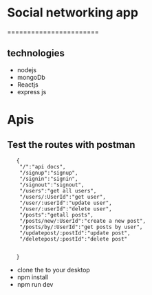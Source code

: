# Social networking app 
=======================

## technologies 
* nodejs
* mongoDb
* Reactjs
* express js

# Apis
Test the routes with postman
-----------------------------
```
   {
    "/":"api docs",
    "/signup":"signup",
    "/signin":"signin",
    "/signout":"signout",
    "/users":"get all users",
    "/users/:UserId":"get user",
    "/user/:userId":"update user",
    "/user/:userId":"delete user",
    "/posts":"getall posts",
    "/posts/new/:UserId":"create a new post",
    "/posts/by/:UserId":"get posts by user",
    "/updatepost/:postId":"update post",
    "/deletepost/:postId":"delete post"
  

   }
   ```
   
   * clone the to your desktop
   * npm install
   * npm run dev


